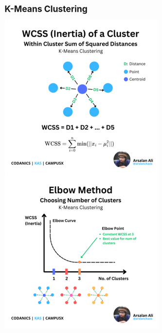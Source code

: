 # K-Means Clustering

![WCSS](https://github.com/ArslanKAS/Python-Chilla-2.0/blob/master/28_K_Means_Clustering/WCSS.png)
![Elbow Method](https://github.com/ArslanKAS/Python-Chilla-2.0/blob/master/28_K_Means_Clustering/Elbow_Method.png)
